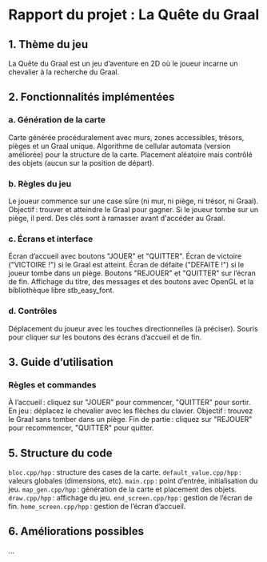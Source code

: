# Rapport du projet : La Quête du Graal

## 1. Thème du jeu
La Quête du Graal est un jeu d’aventure en 2D où le joueur incarne un chevalier à la recherche du Graal.

## 2. Fonctionnalités implémentées

### a. Génération de la carte
Carte générée procéduralement avec murs, zones accessibles, trésors, pièges et un Graal unique.
Algorithme de cellular automata (version améliorée) pour la structure de la carte.
Placement aléatoire mais contrôlé des objets (aucun sur la position de départ).

### b. Règles du jeu
Le joueur commence sur une case sûre (ni mur, ni piège, ni trésor, ni Graal).
Objectif : trouver et atteindre le Graal pour gagner.
Si le joueur tombe sur un piège, il perd.
Des clés sont à ramasser avant d'accéder au Graal.

### c. Écrans et interface
Écran d’accueil avec boutons "JOUER" et "QUITTER".
Écran de victoire ("VICTOIRE !") si le Graal est atteint.
Écran de défaite ("DEFAITE !") si le joueur tombe dans un piège.
Boutons "REJOUER" et "QUITTER" sur l’écran de fin.
Affichage du titre, des messages et des boutons avec OpenGL et la bibliothèque libre stb_easy_font.

### d. Contrôles
Déplacement du joueur avec les touches directionnelles (à préciser).
Souris pour cliquer sur les boutons des écrans d’accueil et de fin.

## 3. Guide d’utilisation

### Règles et commandes
À l’accueil : cliquez sur "JOUER" pour commencer, "QUITTER" pour sortir.
En jeu : déplacez le chevalier avec les flèches du clavier.
Objectif : trouvez le Graal sans tomber dans un piège.
Fin de partie : cliquez sur "REJOUER" pour recommencer, "QUITTER" pour quitter.

## 5. Structure du code
```bloc.cpp/hpp``` : structure des cases de la carte.
```default_value.cpp/hpp``` : valeurs globales (dimensions, etc).
```main.cpp``` : point d’entrée, initialisation du jeu.
```map_gen.cpp/hpp``` : génération de la carte et placement des objets.
```draw.cpp/hpp``` : affichage du jeu.
```end_screen.cpp/hpp``` : gestion de l’écran de fin.
```home_screen.cpp/hpp``` : gestion de l’écran d’accueil.

## 6. Améliorations possibles
...